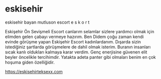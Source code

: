# eskisehir
eskisehir bayan mutluson escort e s k o r t

Eskişehir Ön Sevişmeli Escort canlarım selamlar sizlere yardımcı olmak için elimden gelen çabayı vermeye hazırım. Ben Didem çoğu zaman kendi evinde görüşme yapan Eskişehir Escort kadınlardanım. Dışarda sizin istediğiniz şartlarda görüşmelere de dahil olmak isterim. Buranın insanları sıcak kanlı oldukları kalmaya karar verdim. Genç enerjisine güvenen elit beyler öncelikle tercihimdir. Yatakta adeta panter gibi olmaları benim en çok hoşuma giden özelliğidir.

https://eskisehirteksexx.com
